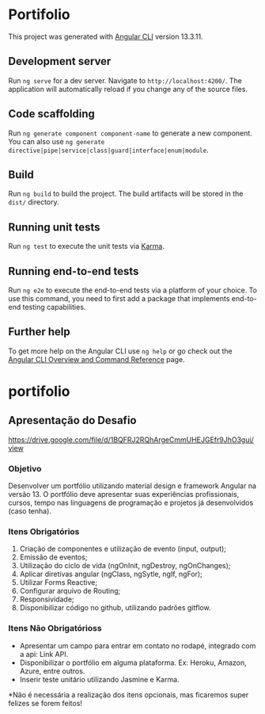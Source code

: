 # Portifolio

This project was generated with [Angular CLI](https://github.com/angular/angular-cli) version 13.3.11.

## Development server

Run `ng serve` for a dev server. Navigate to `http://localhost:4200/`. The application will automatically reload if you change any of the source files.

## Code scaffolding

Run `ng generate component component-name` to generate a new component. You can also use `ng generate directive|pipe|service|class|guard|interface|enum|module`.

## Build

Run `ng build` to build the project. The build artifacts will be stored in the `dist/` directory.

## Running unit tests

Run `ng test` to execute the unit tests via [Karma](https://karma-runner.github.io).

## Running end-to-end tests

Run `ng e2e` to execute the end-to-end tests via a platform of your choice. To use this command, you need to first add a package that implements end-to-end testing capabilities.

## Further help

To get more help on the Angular CLI use `ng help` or go check out the [Angular CLI Overview and Command Reference](https://angular.io/cli) page.

# portifolio

## Apresentação do Desafio

https://drive.google.com/file/d/1BQFRJ2RQhArgeCmmUHEJGEfr9JhO3gui/view

### Objetivo

Desenvolver um portfólio utilizando material design e framework Angular na versão 13.
O portfólio deve apresentar suas experiências profissionais, cursos, tempo nas
linguagens de programação e projetos já desenvolvidos (caso tenha).

### Itens Obrigatórios

<ol>
  <li>Criação de componentes e utilização de evento (input, output);</li>
  <li>Emissão de eventos;</li>
  <li>Utilização do ciclo de vida (ngOnInit, ngDestroy, ngOnChanges);</li>
  <li>Aplicar diretivas angular (ngClass, ngSytle, ngIf, ngFor);</li>
  <li>Utilizar Forms Reactive;</li>
  <li>Configurar arquivo de Routing;</li>
  <li>Responsividade;</li>
  <li>Disponibilizar código no github, utilizando padrões gitflow.</li>
</ol>

### Itens Não Obrigatórioss

<ul>
  <li>Apresentar um campo para entrar em contato no rodapé, integrado com a api: Link API.</li>
  <li>Disponibilizar o portfólio em alguma plataforma. Ex: Heroku, Amazon, Azure, entre outros.</li>
  <li>Inserir teste unitário utilizando Jasmine e Karma.</li>
</ul>
*Não é necessária a realização dos itens opcionais, mas ficaremos super felizes se forem feitos!





